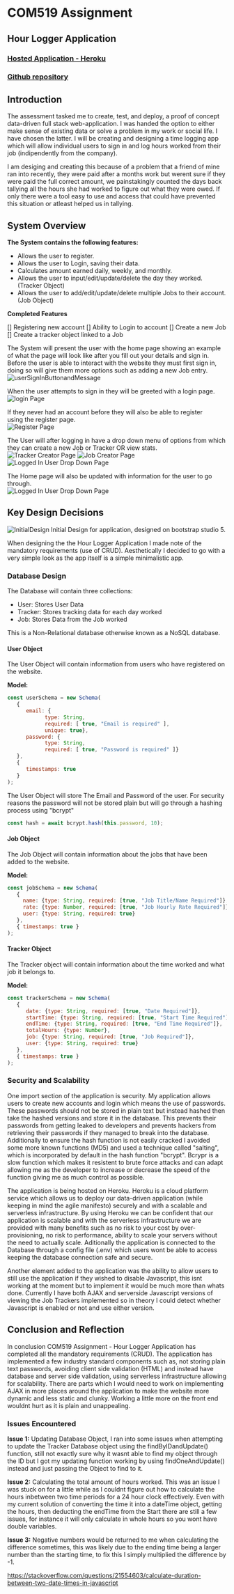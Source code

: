 # COM519 Assignment
## Hour Logger Application
### [Hosted Application - Heroku](https://www.heroku.com)
### [Github repository](https://github.com/IsmailKefokeris/HourLoggerApplication)


## Introduction
The assessment tasked me to create, test, and deploy, a proof of concept data-driven full stack web-application. I was handed
the option to either make sense of existing data or solve a problem in my work or social life. I have chosen the latter. I will
be creating and designing a time logging app which will allow individual users to sign in and log hours worked from their job 
(indipendently from the company).

I am desiging and creating this because of a problem that a friend of mine ran into recently, they were paid after a months work but werent sure if they were paid the full correct amount, we painstakingly counted the days back tallying all the hours she had worked to figure out what they were owed. If only there were a tool easy to use and access that could have prevented this situation or atleast helped us in tallying.

## System Overview

__The System contains the following features:__
   - Allows the user to register.
   - Allows the user to Login, saving their data.
   - Calculates amount earned daily, weekly, and monthly.
   - Allows the user to input/edit/update/delete the day they worked. (Tracker Object)
   - Allows the user to add/edit/update/delete multiple Jobs to their account. (Job Object)

__Completed Features__

   [] Registering new account
   [] Ability to Login to account
   [] Create a new Job
   [] Create a tracker object linked to a Job

The System will present the user with the home page showing an example of what the page will look like after you fill out your details
and sign in. Before the user is able to interact with the website they must first sign in, doing so will give them more options such as 
adding a new Job entry.<br>
![userSignInButtonandMessage](static/img/readme/userSignin.PNG)

When the user attempts to sign in they will be greeted with a login page.<br>
![login Page](static/img/readme/login.PNG) 

If they never had an account before they will also be able to register<br>
using the register page.<br>
![Register Page](static/img/readme/register.PNG)

The User will after logging in have a drop down menu of options from which they can create a new Job or Tracker OR view stats.<br>
![Tracker Creator Page](static/img/readme/TrackerObjectCreator.PNG)
![Job Creator Page](static/img/readme/JobObjectCreator.PNG)
![Logged In User Drop Down Page](static/img/readme/loggedInUser.PNG) 

The Home page will also be updated with information for the user to go through. <br>
![Logged In User Drop Down Page](static/img/readme/homepageLoggedIn.PNG) 


## Key Design Decisions
![InitialDesign](static/img/readme/initialDesign.PNG)
Initial Design for application, designed on bootstrap studio 5.

When designing the the Hour Logger Application I made note of the mandatory requirements (use of CRUD).
Aesthetically I decided to go with a very simple look as the app itself is a simple minimalistic app.


### Database Design

The Database will contain three collections:
   - User: Stores User Data
   - Tracker: Stores tracking data for each day worked
   - Job: Stores Data from the Job worked

This is a Non-Relational database otherwise known as a NoSQL database.
#### __User Object__
The User Object will contain  information from users who have registered on the website.

__Model:__
   ```js
   const userSchema = new Schema(
      {
         email: {
               type: String,
               required: [ true, "Email is required" ],
               unique: true},
         password: {
               type: String,
               required: [ true, "Password is required" ]}
      },
      {
         timestamps: true
      }
   );
   ```
The User Object will store The Email and Password of the user. For security reasons the password will not be stored plain but will go through
a hashing process using "bcrypt"
   ```js
   const hash = await bcrypt.hash(this.password, 10);
   ```
#### __Job Object__
The Job Object will contain information about the jobs that have been added to the website.

__Model:__
   ```js
   const jobSchema = new Schema(
      {
        name: {type: String, required: [true, "Job Title/Name Required"]},
        rate: {type: Number, required: [true, "Job Hourly Rate Required"]},
        user: {type: String, required: true}
      },
      { timestamps: true }
   );
   ```


#### __Tracker Object__
The Tracker object will contain information about the time worked and what job it belongs to.

__Model:__
   ```js
   const trackerSchema = new Schema(
      {
         date: {type: String, required: [true, "Date Required"]},
         startTime: {type: String, required: [true, "Start Time Required"]},
         endTime: {type: String, required: [true, "End Time Required"]},
         totalHours: {type: Number},
         job: {type: String, required: [true, "Job Required"]},
         user: {type: String, required: true}
      },
      { timestamps: true }
   );
   ```

### Security and Scalability

One import section of the application is security. My application allows users to create new accounts and login which means the use of passwords. These passwords should not be stored in plain text but instead hashed then take the hashed versions and store it in the database.
This prevents their passwords from getting leaked to developers and prevents hackers from retrieving their passwords if they managed to break into the database. Additionally to ensure the hash function is not easily cracked I avoided some more known functions (MD5) and used a technique called "salting", which is incorporated by default in the hash function "bcrypt". Bcrypr is a slow function which makes it resistent to brute force attacks and can adapt allowing me as the developer to increase or decrease the speed of the function giving me as much control as possible.

The application is being hosted on Heroku. Heroku is a cloud platform service which allows us to deploy our data-driven application (while keeping in mind the agile manifesto) securely and with a scalable and serverless infrastructure. By using Heroku we can be confident that our application is scalable and with the serverless infrastructure we are provided with many benefits such as no risk to your cost by over-provisioning, no risk to performance, ability to scale your servers without the need to actually scale. Aditionally the application is connected to the Database through a config file (.env) which users wont be able to access keeping the database connection safe and secure.

Another element added to the application was the ability to allow users to still use the application if they wished to disable Javascript, this isnt working at the moment but to implement it would be much more than whats done. Currently I have both AJAX and serverside Javascript versions of viewing the Job Trackers implemented so in theory I could detect whether Javascript is enabled or not and use either version.


## Conclusion and Reflection

In conclusion COM519 Assignment - Hour Logger Application has completed all the mandatory requirements (CRUD). The application has implemented 
a few industry standard components such as, not storing plain text passwords, avoiding client side validation (HTML) and instead have database and server side validation, using serverless infrastructure allowing for scalability. There are parts which I would need to work on implementing AJAX in more places around the application to make the website more dynamic and less static and clunky. Working a little more on the front end wouldnt hurt as it is plain and unappealing.
### Issues Encountered

__Issue 1:__ Updating Database Object, I ran into some issues when attempting to update the Tracker Database object using the findByIDandUpdate() function, still not exactly sure why it wasnt able to find my object through the ID but I got my updating function working by using findOneAndUpdate()
instead and just passing the Object to find to it.

__Issue 2:__ Calculating the total amount of hours worked. This was an issue I was stuck on for a little while as I couldnt figure out how to calculate the hours inbetween two time periods for a 24 hour clock effectively. Even with my current solution of converting the time it into a dateTime object, getting the hours, then deducting the endTime from the Start there are still a few issues, for instance it will only calculate in whole hours so you wont have double variables. 

__Issue 3:__ Negative numbers would be returned to me when calculating the difference sometimes, this was likely due to the ending time being a larger number than the starting time, to fix this I simply multiplied the difference by -1.

https://stackoverflow.com/questions/21554603/calculate-duration-between-two-date-times-in-javascript